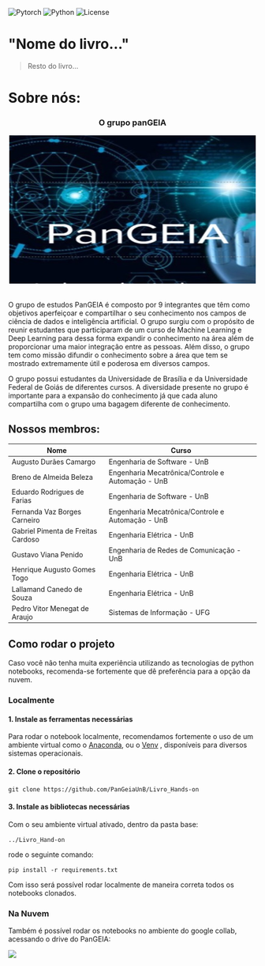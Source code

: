 ![Pytorch](https://img.shields.io/badge/Pytorch-1.9.1-orange)
![Python](https://img.shields.io/badge/Python-3.8-blue)
![License](https://img.shields.io/badge/Code%20License-MIT-green.svg)

# "Nome do livro..."

> Resto do livro...

# Sobre nós:

<div align="center">
    <h3>O grupo panGEIA</h3>
    <img height="300" width="500" src="docs/assets/Pangeia_logo.png"></img>
</div>

<br>

O grupo de estudos PanGEIA é composto por 9 integrantes que têm como objetivos aperfeiçoar e compartilhar o seu conhecimento nos campos de ciência de dados e inteligência artificial. O grupo surgiu com o propósito de reunir estudantes que participaram de um curso de Machine Learning e Deep Learning para dessa forma expandir o conhecimento na área além de proporcionar uma maior integração entre as pessoas. Além disso, o grupo tem como missão difundir o conhecimento sobre a área que tem se mostrado extremamente útil e poderosa em diversos campos.

O grupo possui estudantes da Universidade de Brasília e da Universidade Federal de Goiás de diferentes cursos. A diversidade presente no grupo é importante para a expansão do conhecimento já que cada aluno compartilha com o grupo uma bagagem diferente de conhecimento.

## Nossos membros:

| Nome                               | Curso                                             |
| ---------------------------------- | ------------------------------------------------- |
| Augusto Durães Camargo             | Engenharia de Software - UnB                      |
| Breno de Almeida Beleza            | Engenharia Mecatrônica/Controle e Automação - UnB |
| Eduardo Rodrigues de Farias        | Engenharia de Software - UnB                      |
| Fernanda Vaz Borges Carneiro       | Engenharia Mecatrônica/Controle e Automação - UnB |
| Gabriel Pimenta de Freitas Cardoso | Engenharia Elétrica - UnB                         |
| Gustavo Viana Penido               | Engenharia de Redes de Comunicação - UnB          |
| Henrique Augusto Gomes Togo        | Engenharia Elétrica - UnB                         |
| Lallamand Canedo de Souza          | Engenharia Elétrica - UnB                         |
| Pedro Vitor Menegat de Araujo      | Sistemas de Informação - UFG                      |

## Como rodar o projeto
Caso você não tenha muita experiência utilizando as tecnologias de python notebooks, recomenda-se fortemente que dê preferência para a opção da nuvem.

### Localmente

#### 1. Instale as ferramentas necessárias
   Para rodar o notebook localmente, recomendamos fortemente o uso de um ambiente virtual como o <a href="https://docs.anaconda.com/anaconda/install/">Anaconda</a>,
   ou o <a href="https://docs.python.org/3/library/venv.html/">Venv</a> , disponíveis para diversos sistemas operacionais.       
    
#### 2. Clone o repositório
    
    git clone https://github.com/PanGeiaUnB/Livro_Hands-on
    
#### 3. Instale as bibliotecas necessárias 
Com o seu ambiente virtual ativado, dentro da pasta base: 
   
    ../Livro_Hand-on
   
   rode o seguinte comando: 
   
    pip install -r requirements.txt

   Com isso será possível rodar localmente de maneira correta todos os notebooks clonados.
### Na Nuvem 
   Também é possível rodar os notebooks no ambiente do google collab, acessando o drive do PanGEIA:
   
<a href="https://drive.google.com/drive/folders/1viKDINkWtF624Y2ZMwAPtA5e-gu2EhgU?usp=sharing" target="_blank"><img src="https://img.shields.io/badge/Google%20Drive-4285F4?style=for-the-badge&logo=googledrive&logoColor=white"></a> 


